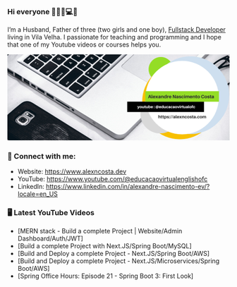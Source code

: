 ### Hi everyone 👋👨‍💻💻🎸

I’m a Husband, Father of three (two girls and one boy), [Fullstack Developer](https://alexncosta.com) living in Vila Velha. I passionate for teaching and programming and I hope that one of my Youtube videos or courses helps you.

![Profile Header](./profile_alexncosta.png)

### 🤝 Connect with me:

- Website: https://www.alexncosta.dev
- YouTube: https://www.youtube.com/@educacaovirtualenglishofc
- LinkedIn: https://www.linkedin.com/in/alexandre-nascimento-ev/?locale=en_US

### 🖥 Latest YouTube Videos

<!-- YOUTUBE:START -->
- [MERN stack - Build a complete Project | Website/Admin Dashboard/Auth/JWT]
- [Build a complete Project with Next.JS/Spring Boot/MySQL]
- [Build and Deploy a complete Project - Next.JS/Spring Boot/AWS]
- [Build and Deploy a complete Project - Next.JS/Microservices/Spring Boot/AWS]
- [Spring Office Hours: Episode 21 - Spring Boot 3: First Look]
<!-- YOUTUBE:END -->
